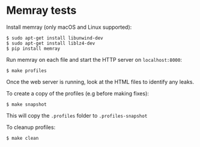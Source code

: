 # Memray tests

Install memray (only macOS and Linux supported):

```console
$ sudo apt-get install libunwind-dev
$ sudo apt-get install liblz4-dev
$ pip install memray
```

Run memray on each file and start the HTTP server on `localhost:8000`:

```console
$ make profiles
```

Once the web server is running, look at the HTML files to identify any leaks.

To create a copy of the profiles (e.g before making fixes):

```console
$ make snapshot
```

This will copy the `.profiles` folder to `.profiles-snapshot`

To cleanup profiles:

```console
$ make clean
```
